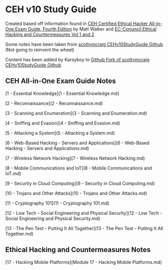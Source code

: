# CEH v10 Study Guide

Created based off information found in [CEH Certified Ethical Hacker All-in-One Exam Guide, Fourth Edition](https://www.amazon.com/gp/product/126045455X/ref=ppx_yo_dt_b_asin_title_o02_s00?ie=UTF8&psc=1) by Matt Walker and [EC-Conuncil Ethical Hacking and Countermeasures Vol 1 and 2](https://store.eccouncil.org/product/cehv10-courseware/)

Some notes have been taken from [scottymcraig CEHv10StudyGuide Github](https://github.com/scottymcraig/CEHv10StudyGuide) (Not going to reinvent the wheel)

Content has been added by Karsyboy to [Github Fork of scottymcraig CEHv10StudyGuide Github](https://github.com/karsyboy/CEHv10StudyGuide)

## CEH All-in-One Exam Guide Notes

[1 - Essential Knowledge](1 - Essential Knowledge.md)

[2 - Reconnaissance](2 - Reconnaissance.md)

[3 - Scanning and Enumeration](3 - Scanning and Enumeration.md)

[4 - Sniffing and Evasion](4 - Sniffing and Evasion.md)

[5 - Attacking a System](5 - Attacking a System.md)

[6 - Web-Based Hacking - Servers and Applications](6 - Web-Based Hacking - Servers and Applications.md)

[7 - Wireless Network Hacking](7 - Wireless Network Hacking.md)

[8 - Mobile Communications and IoT](8 - Mobile Communications and IoT.md)

[9 - Security in Cloud Computing](9 - Security in Cloud Computing.md)

[10 - Trojans and Other Attacks](10 - Trojans and Other Attacks.md)

[11 - Cryptography 101](11 - Cryptography 101.md)

[12 - Low Tech - Social Engineering and Physical Security](12 - Low Tech - Social Engineering and Physical Security.md)

[13 - The Pen Test - Putting It All Together](13 - The Pen Test - Putting It All Together.md)

## Ethical Hacking and Countermeasures Notes
[17 - Hacking Mobile Platforms](Module 17 - Hacking Mobile Platforms.md)